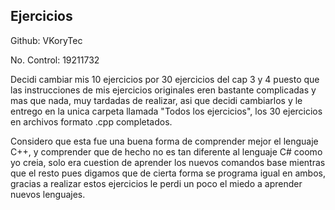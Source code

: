 ## Ejercicios

Github: VKoryTec

No. Control: 19211732

Decidi cambiar mis 10 ejercicios por 30 ejercicios del cap 3 y 4 puesto que las instrucciones de mis ejercicios originales eren bastante complicadas y mas que nada, muy tardadas de realizar, asi que decidi cambiarlos y le entrego en la unica carpeta llamada "Todos los ejercicios", los 30 ejercicios en archivos formato .cpp completados.

Considero que esta fue una buena forma de comprender mejor el lenguaje C++, y comprender que de hecho no es tan diferente al lenguaje C# coomo yo creia, solo era cuestion de aprender los nuevos comandos base mientras que el resto pues digamos que de cierta forma se programa igual en ambos, gracias a realizar estos ejercicios le perdi un poco el miedo a aprender nuevos lenguajes.
